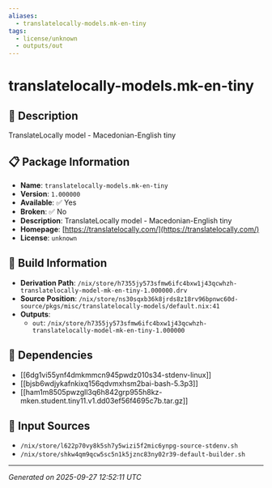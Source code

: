 ```yaml
---
aliases:
  - translatelocally-models.mk-en-tiny
tags:
  - license/unknown
  - outputs/out
---
```


# translatelocally-models.mk-en-tiny

## 📝 Description

TranslateLocally model - Macedonian-English tiny

## 📋 Package Information

- **Name**: `translatelocally-models.mk-en-tiny`
- **Version**: `1.000000`
- **Available**: ✅ Yes
- **Broken**: ✅ No
- **Description**: TranslateLocally model - Macedonian-English tiny
- **Homepage**: [https://translatelocally.com/](https://translatelocally.com/)
- **License**: `unknown`

## 🔧 Build Information

- **Derivation Path**: `/nix/store/h7355jy573sfmw6ifc4bxw1j43qcwhzh-translatelocally-model-mk-en-tiny-1.000000.drv`
- **Source Position**: `/nix/store/ns30sqxb36k8jrds8z18rv96bpnwc60d-source/pkgs/misc/translatelocally-models/default.nix:41`
- **Outputs**:
  - `out`:  `/nix/store/h7355jy573sfmw6ifc4bxw1j43qcwhzh-translatelocally-model-mk-en-tiny-1.000000`

## 🔗 Dependencies

- [[6dg1vi55ynf4dmkmmcn945pwdz010s34-stdenv-linux]]
- [[bjsb6wdjykafnkixq156qdvmxhsm2bai-bash-5.3p3]]
- [[ham1m8505pwzgll3q6h842grp955h8kz-mken.student.tiny11.v1.dd03ef56f4695c7b.tar.gz]]

## 📁 Input Sources

- `/nix/store/l622p70vy8k5sh7y5wizi5f2mic6ynpg-source-stdenv.sh`
- `/nix/store/shkw4qm9qcw5sc5n1k5jznc83ny02r39-default-builder.sh`

---
*Generated on 2025-09-27 12:52:11 UTC*
